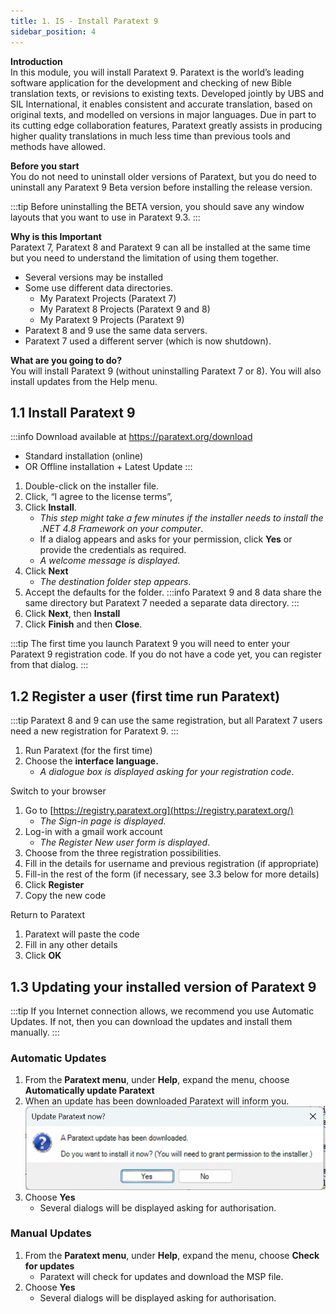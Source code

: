 ```yaml
---
title: 1. IS - Install Paratext 9
sidebar_position: 4
---
```

**Introduction**  
In this module, you will install Paratext 9. Paratext is the world’s leading software application for the development and checking of new Bible translation texts, or revisions to existing texts. Developed jointly by UBS and SIL International, it enables consistent and accurate translation, based on original texts, and modelled on versions in major languages. Due in part to its cutting edge collaboration features, Paratext greatly assists in producing higher quality translations in much less time than previous tools and methods have allowed.

**Before you start**  
You do not need to uninstall older versions of Paratext, but you do need to uninstall any Paratext 9 Beta version before installing the release version. 

:::tip
Before uninstalling the BETA version, you should save any window layouts that you want to use in Paratext 9.3. 
:::

**Why is this Important**  
Paratext 7, Paratext 8 and Paratext 9 can all be installed at the same time but you need to understand the limitation of using them together.

- Several versions may be installed
- Some use different data directories.
  - My Paratext Projects (Paratext 7)
  - My Paratext 8 Projects (Paratext 9 and 8)
  - My Paratext 9 Projects (Paratext 9)
- Paratext 8 and 9 use the same data servers.
- Paratext 7 used a different server (which is now shutdown). 

**What are you going to do?**  
You will install Paratext 9 (without uninstalling Paratext 7 or 8). You will also install updates from the Help menu.


## 1.1 Install Paratext 9

:::info
Download available at <https://paratext.org/download> 
- Standard installation (online)   
- OR Offline installation + Latest Update
:::

1. Double-click on the installer file.
2. Click, “I agree to the license terms”,
3. Click **Install**.
    - *This step might take a few minutes if the installer needs to install the .NET 4.8 Framework on your computer*.
    - If a dialog appears and asks for your permission, click **Yes** or provide the credentials as required.
    - *A welcome message is displayed.*
4. Click **Next**
    - *The destination folder step appears*.
5. Accept the defaults for the folder.
:::info
 Paratext 9 and 8 data share the same directory but Paratext 7 needed a separate data directory.
:::
1. Click **Next**, then **Install**
2. Click **Finish** and then **Close**.

:::tip
The first time you launch Paratext 9 you will need to enter your Paratext 9 registration code. If you do not have a code yet, you can register from that dialog.
:::

##### 

## 1.2 Register a user (first time run Paratext)

:::tip
Paratext 8 and 9 can use the same registration, but all Paratext 7 users need a new registration for Paratext 9.
:::

1. Run Paratext (for the first time)
1. Choose the **interface language.**
   - *A dialogue box is displayed asking for your registration code*.

Switch to your browser  
1. Go to [https://registry.paratext.org](https://registry.paratext.org/)
      - *The Sign-in page is displayed.*
2. Log-in with a gmail work account
    - *The Register New user form is displayed*.
4. Choose from the three registration possibilities.
5. Fill in the details for username and previous registration (if appropriate)
6. Fill-in the rest of the form (if necessary, see 3.3 below for more details)
7. Click **Register** 
8. Copy the new code  

Return to Paratext  

1. Paratext will paste the code
2. Fill in any other details
3. Click **OK**

## 1.3 Updating your installed version of Paratext 9

:::tip
If you Internet connection allows, we recommend you use Automatic Updates. If not, then you can download the updates and install them manually.
:::

### Automatic Updates
1. From the **Paratext menu**, under **Help**, expand the menu, choose **Automatically update Paratext**
2. When an update has been downloaded Paratext will inform you.  
    ![](media/AutoUpdates.png)  
3. Choose **Yes**
   - Several dialogs will be displayed asking for authorisation.

### Manual Updates
1. From the **Paratext menu**, under **Help**, expand the menu, choose **Check for updates**
   - Paratext will check for updates and download the MSP file.
2. Choose **Yes**
   - Several dialogs will be displayed asking for authorisation.
